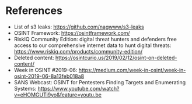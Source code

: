 # References
- List of s3 leaks: https://github.com/nagwww/s3-leaks
- OSINT Framework: https://osintframework.com/
- RiskIQ Community Edition: digital threat hunters and defenders free access to our comprehensive internet data to hunt digital threats: https://www.riskiq.com/products/community-edition/
- Deleted content: https://osintcurio.us/2019/02/12/osint-on-deleted-content/
- Week in OSINT #2019–06: https://medium.com/week-in-osint/week-in-osint-2019-06-8a13feb018a8
- SANS Webcast: OSINT for Pentesters Finding Targets and Enumerating Systems: https://www.youtube.com/watch?v=eHOMGUTi9yo&feature=youtu.be
